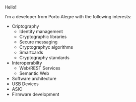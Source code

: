 Hello!

I'm a developer from Porto Alegre with the following interests:

 * Criptography
   * Identity management
   * Cryptographic libraries
   * Secure messaging
   * Cryptographyc algorithms
   * Smartcards
   * Cryptography standards
 * Interoperabilty
   * Web/REST Services
   * Semantic Web
 * Software architecture
 * USB Devices
 * ASIC
 * Firmware development

